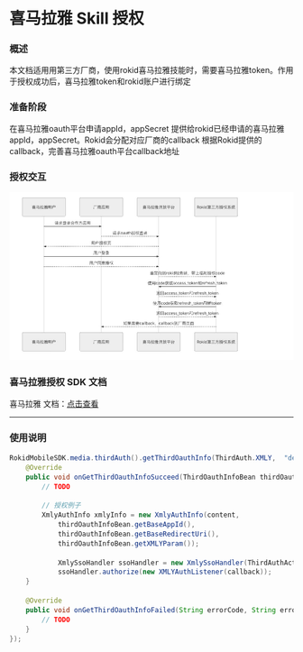 # 喜马拉雅 Skill 授权

### 概述

本文档适用用第三方厂商，使用rokid喜马拉雅技能时，需要喜马拉雅token。作用于授权成功后，喜马拉雅token和rokid账户进行绑定

### 准备阶段

在喜马拉雅oauth平台申请appId，appSecret
提供给rokid已经申请的喜马拉雅appId，appSecret。Rokid会分配对应厂商的callback
根据Rokid提供的callback，完善喜马拉雅oauth平台callback地址

### 授权交互

![](media/15455972325497.jpg)

### 喜马拉雅授权 SDK 文档

喜马拉雅 文档：[点击查看](http://open.ximalaya.com/doc/sdk-access)

---

### 使用说明

```Java
RokidMobileSDK.media.thirdAuth().getThirdOauthInfo(ThirdAuth.XMLY,  "deviceTypeId",  new IGetThirdOauthInfoCallback() {
    @Override
    public void onGetThirdOauthInfoSucceed(ThirdOauthInfoBean thirdOauthInfoBean) {
        // TODO 
                       
        // 授权例子
        XmlyAuthInfo xmlyInfo = new XmlyAuthInfo(content, 
            thirdOauthInfoBean.getBaseAppId(),
            thirdOauthInfoBean.getBaseRedirectUri(),
            thirdOauthInfoBean.getXMLYParam());

            XmlySsoHandler ssoHandler = new XmlySsoHandler(ThirdAuthActivity.this, xmlyInfo);
            ssoHandler.authorize(new XMLYAuthListener(callback));
    }

    @Override
    public void onGetThirdOauthInfoFailed(String errorCode, String errorMsg) {
        // TODO
    }
});
```

